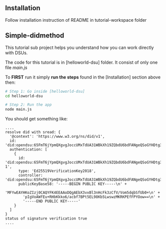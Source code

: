 

## Installation

Follow installation instruction of README in tutorial-workspace folder


## Simple-didmethod


This tutorial sub project helps you understand how you can work directly with DSUs. 

The code for this tutorial is in [helloworld-dsu] folder. It consist of only one file _main.js_

To **FIRST** run it simply **run the steps** found in the [Installation] section above then: 


```sh
# Step 1: Go inside [helloworld-dsu]
cd helloworld-dsu

# Step 2: Run the app
node main.js
```

You should get something like: 

```
....
resolve did with sread: {
  '@context': 'https://www.w3.org/ns/did/v1',
  id: 'did:opendsu:65FmT6jYpmQXgvgJoccUMxTdUA31WBkXh19ZQbdU6bdFANgeQSoGYHDtg3rzxkNvKN63N3Lz3Ha2k5HZAkTuAP1H6WVdMuoR',
  authentication: [
    {
      id: 'did:opendsu:65FmT6jYpmQXgvgJoccUMxTdUA31WBkXh19ZQbdU6bdFANgeQSoGYHDtg3rzxkNvKN63N3Lz3Ha2k5HZAkTuAP1H6WVdMuoR#keys-1',
      type: 'Ed25519VerificationKey2018',
      controller: 'did:opendsu:65FmT6jYpmQXgvgJoccUMxTdUA31WBkXh19ZQbdU6bdFANgeQSoGYHDtg3rzxkNvKN63N3Lz3Ha2k5HZAkTuAP1H6WVdMuoR',
      publicKeyBase58: '-----BEGIN PUBLIC KEY-----\n' +
        'MFYwEAYHKoZIzj0CAQYFK4EEAAoDQgAEbX3vxBl3nHcFk3zCfV/Vom5dqbSfUb0+\n' +
        'pIgVoAWfEu+RHbKkko6/acbf7BPt5EL98Kb5LwswzMKRKPEfFPYOow==\n' +
        '-----END PUBLIC KEY-----'
    }
  ]
}
status of signature verification true
....
```


